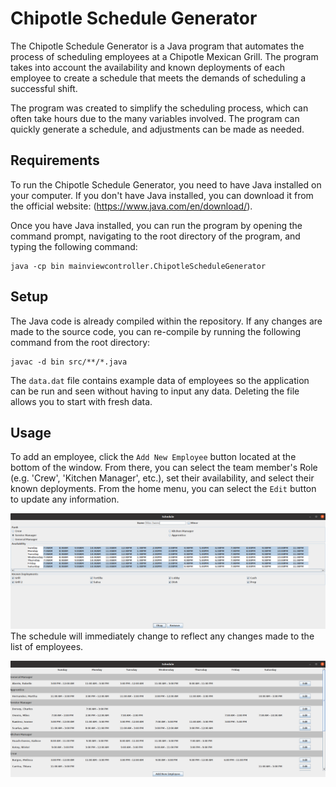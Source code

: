 # Chipotle Schedule Generator

The Chipotle Schedule Generator is a Java program that automates the process of scheduling employees at a Chipotle Mexican Grill. The program takes into account the availability and known deployments of each employee to create a schedule that meets the demands of scheduling a successful shift.

The program was created to simplify the scheduling process, which can often take hours due to the many variables involved. The program can quickly generate a schedule, and adjustments can be made as needed.

## Requirements
To run the Chipotle Schedule Generator, you need to have Java installed on your computer. If you don't have Java installed, you can download it from the official website: (https://www.java.com/en/download/).

Once you have Java installed, you can run the program by opening the command prompt, navigating to the root directory of the program, and typing the following command:
```
java -cp bin mainviewcontroller.ChipotleScheduleGenerator
```

## Setup
The Java code is already compiled within the repository. If any changes are made to the source code, you can re-compile by running the following command from the root directory:
```
javac -d bin src/**/*.java
```

The `data.dat` file contains example data of employees so the application can be run and seen without having to input any data.  Deleting the file allows you to start with fresh data.

## Usage
To add an employee, click the `Add New Employee` button located at the bottom of the window. From there, you can select the team member's Role (e.g. 'Crew', 'Kitchen Manager', etc.), set their availability, and select their known deployments.  From the home menu, you can select the `Edit` button to update any information.

![](./screenshots/EditEmployee.png)
The schedule will immediately change to reflect any changes made to the list of employees.

![](./screenshots/Schedule.png)
